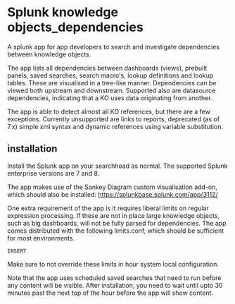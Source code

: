 # Splunk knowledge objects_dependencies
A splunk app for app developers to search and investigate dependencies between knowledge objects.

The app lists all dependencies between dashboards (views), prebuilt panels, saved searches, search macro's, lookup definitions and lookup tables. These are visualised in a tree-like manner. Dependencies can be viewed both upstream and downstream. Supported also are datasource dependencies, indicating that a KO uses data originating from another.

The app is able to detect almost all KO references, but there are a few exceptions. Currently unsupported are links to reports, deprecated (as of 7.x) simple xml syntax and dynamic references using variable substitution.

## installation
Install the Splunk app on your searchhead as normal. The supported Splunk enterprise versions are 7 and 8.

The app makes use of the Sankey Diagram custom visualisation add-on, which should also be installed: https://splunkbase.splunk.com/app/3112/

One extra requirement of the app is it requires liberal limits on regular expression processing. If these are not in place large knowledge objects, such as big dashboards, will not be fully parsed for dependencies. The app comes distributed with the following limits.conf, which should be sufficient for most environments.

```
INSERT
```

Make sure to not override these limits in hour system local configuration.

Note that the app uses scheduled saved searches that need to run before any content will be visible. After installation, you need to wait until upto 30 minutes past the next top of the hour before the app will show content.
